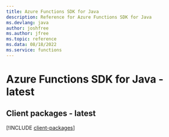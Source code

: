 ```yaml
---
title: Azure Functions SDK for Java
description: Reference for Azure Functions SDK for Java
ms.devlang: java
author: joshfree
ms.author: jfree
ms.topic: reference
ms.data: 08/18/2022
ms.service: functions
---
```

# Azure Functions SDK for Java - latest

## Client packages - latest
[!INCLUDE [client-packages](functions-client-index.md)]